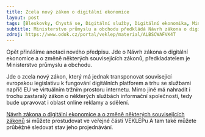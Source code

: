 ```yaml
---
title: Zcela nový zákon o digitální ekonomice
layout: post
tags: [Bleskovky, Chystá se, Digitální služby, Digitální ekonomika, Ministerstvo průmyslu a obchodu, Připravovaná legislativa]
subtitle: Ministerstvo průmyslu a obchodu předkládá Návrh zákona o digitální ekonomice a o změně některých souvisejících zákonů
zdroj: https://www.odok.cz/portal/veklep/material/ALBSCWAFVK4T
---
```



Opět přinášíme anotaci nového předpisu. Jde o Návrh zákona o digitální ekonomice a o změně některých souvisejících zákonů, předkladatelem je Ministerstvo průmyslu a obchodu. 

Jde o zcela nový zákon, který má jednak transponovat související evropskou legislativu k fungování digitálních platforem a trhu se službami napříč EU ve virtuálním tržním prostoru internetu. Mimo jiné má nahradit i trochu zastaralý zákon o některých službách informační společnosti, tedy bude upravovat i oblast online reklamy a sdělení.


[Návrh zákona o digitální ekonomice a o změně některých souvisejících zákonů](https://www.odok.cz/portal/veklep/material/ALBSCWAFVK4T) si můžete prostudovat ve veřejné části VEKLEPu A tam také můžete průběžně sledovat stav jeho projednávání. 